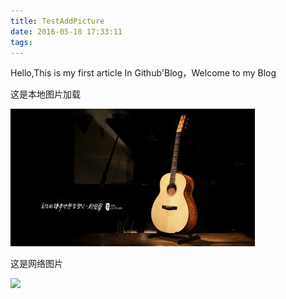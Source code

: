 ```yaml
---
title: TestAddPicture
date: 2016-05-18 17:33:11
tags:
---
```


<p>Hello,This is my first article In Github'Blog，Welcome to my Blog</p>
<p>这是本地图片加载</p>
<img src=TestAddPicture/guitar.jpg></img>

<p>这是网络图片</p>
<img src=http://o7daudvnt.bkt.clouddn.com/blog506b9a27172d2.jpg>
<iframe frameborder="no" border="0" marginwidth="0" marginheight="0" width=0 height=0 src="http://music.163.com/outchain/player?type=2&id=441552&auto=1&height=32"></iframe>